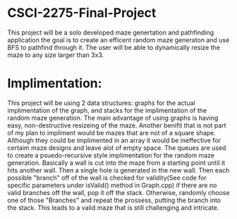# CSCI-2275-Final-Project
This project will be a solo developed maze genertation and pathfinding application the goal is to create an efficent random maze generaton and use BFS to pathfind through it. The user will be able to dynamically resize the maze to any size larger than 3x3. 
# Implimentation:
 This project will be using 2 data structures: graphs for the actual implimentation of the graph, and stacks for the implimentation of the random maze generation. The main advantage of using graphs is having easy, non-destructive resizeing of the maze. Another benifit that is not part of my plan to impliment would be mazes that are not of a square shape. Although they could be implimented in an array it would be ineffective for certaim maze designs and leave alot of empty space. The queues are used to create a psuedo-recursive style implimentation for the random maze generation. Basically a wall is cut into the maze from a starting point until it hits another wall. Then a single hole is generated in the new wall. Then each possible "branch" off of the wall is checked for validity(See code for specific parameters under isValid() method in Graph.cpp) if there are no valid branches off the wall, pop it off the stack. Otherwise, randomly choose one of those "Branches" and repeat the prossess, putting the branch into the stack. This leads to a valid maze that is still challenging and intricate. 
